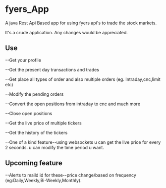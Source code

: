 # fyers_App

A java Rest Api Based app for using fyers api's to trade the stock markets.

It's a crude application. Any changes would be appreciated.

## Use
--Get your profile

--Get the present day transactions and trades

--Get place all types of order and also multiple orders (eg. Intraday,cnc,limit etc)

--Modify the pending orders

--Convert the open positions from intraday to cnc and much more

--Close open positions

--Get the live price of multiple tickers

--Get the history of the tickers

--One of a kind feature--using websockets u can get the live price for every 2 seconds. u can modify the time period u want.

## Upcoming feature
--Alerts to maild id for these--price change/based on frequency (eg:Daily,Weekly,Bi-Weekly,Monthly).
